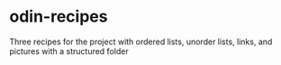 # odin-recipes
Three recipes for the project with ordered lists, unorder lists, links, and pictures with a structured folder